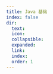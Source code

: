 ```yaml
---
title: Java 基础
index: false
dir:
  text:
  icon:
  collapsible:
  expanded:
  link:
  index:
  order: 1
---
```


<Catalog />